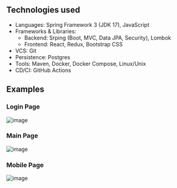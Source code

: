 ## Technologies used
- Languages: Spring Framework 3 (JDK 17), JavaScript
- Frameworks & Libraries: 
  - Backend: Srping (Boot, MVC, Data JPA, Security), Lombok
  - Frontend: React, Redux, Bootstrap CSS
- VCS: Git
- Persistence: Postgres
- Tools: Maven, Docker, Docker Compose, Linux/Unix
- CD/CI: GitHub Actions

## Examples
### Login Page
![image](https://github.com/AlexeyVolkovProg/FinalLabBack/assets/130671134/6079f6d9-e8ff-4341-89db-8e4b60bc803f)

### Main Page
![image](https://github.com/AlexeyVolkovProg/FinalLabBack/assets/130671134/00cfbef3-3261-44e2-8f98-f6777113e1fe)

### Mobile Page
![image](https://github.com/AlexeyVolkovProg/FinalLabBack/assets/130671134/85acd948-ff67-4be0-a7c0-dda3944f08e4)
